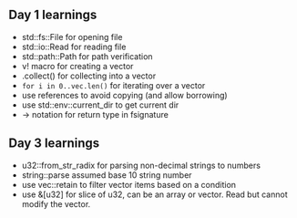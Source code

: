 ## Day 1 learnings
* std::fs::File for opening file
* std::io::Read for reading file
* std::path::Path for path verification
* v! macro for creating a vector
* .collect() for collecting into a vector
* `for i in 0..vec.len()` for iterating over a vector
* use references to avoid copying (and allow borrowing)
* use std::env::current_dir to get current dir
* -> notation for return type in fsignature


## Day 3 learnings
* u32::from_str_radix for parsing non-decimal strings to numbers
* string::parse<i32> assumed base 10 string number
* use vec::retain to filter vector items based on a condition
* use &[u32] for slice of u32, can be an array or vector. Read but cannot modify the vector.